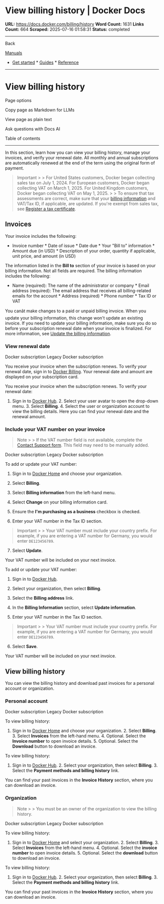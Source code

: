 # View billing history | Docker Docs

**URL:** https://docs.docker.com/billing/history
**Word Count:** 1631
**Links Count:** 664
**Scraped:** 2025-07-16 01:58:31
**Status:** completed

---

Back

[Manuals](https://docs.docker.com/manuals/)

  * [Get started](https://docs.docker.com/get-started/)   * [Guides](https://docs.docker.com/guides/)   * [Reference](https://docs.docker.com/reference/)

* * *

# View billing history

Page options

Copy page as Markdown for LLMs

View page as plain text

Ask questions with Docs AI

Table of contents

* * *

In this section, learn how you can view your billing history, manage your invoices, and verify your renewal date. All monthly and annual subscriptions are automatically renewed at the end of the term using the original form of payment.

> Important >  > For United States customers, Docker began collecting sales tax on July 1, 2024. For European customers, Docker began collecting VAT on March 1, 2025. For United Kingdom customers, Docker began collecting VAT on May 1, 2025. >  > To ensure that tax assessments are correct, make sure that your [billing information](https://docs.docker.com/billing/details/) and VAT/Tax ID, if applicable, are updated. If you're exempt from sales tax, see [Register a tax certificate](https://docs.docker.com/billing/tax-certificate/).

## Invoices

Your invoice includes the following:

  * Invoice number   * Date of issue   * Date due   * Your "Bill to" information   * Amount due \(in USD\)   * Description of your order, quantity if applicable, unit price, and amount \(in USD\)

The information listed in the **Bill to** section of your invoice is based on your billing information. Not all fields are required. The billing information includes the following:

  * Name \(required\): The name of the administrator or company   * Email address \(required\): The email address that receives all billing-related emails for the account   * Address \(required\)   * Phone number   * Tax ID or VAT

You canât make changes to a paid or unpaid billing invoice. When you update your billing information, this change won't update an existing invoice. If you need to update your billing information, make sure you do so before your subscription renewal date when your invoice is finalized. For more information, see [Update the billing information](https://docs.docker.com/billing/details/).

### View renewal date

Docker subscription  Legacy Docker subscription

You receive your invoice when the subscription renews. To verify your renewal date, sign in to [Docker Billing](https://app.docker.com/billing). Your renewal date and amount are displayed on your subscription card.

You receive your invoice when the subscription renews. To verify your renewal date:

  1. Sign in to [Docker Hub](https://hub.docker.com).   2. Select your user avatar to open the drop-down menu.   3. Select **Billing**.   4. Select the user or organization account to view the billing details. Here you can find your renewal date and the renewal amount.

### Include your VAT number on your invoice

> Note >  > If the VAT number field is not available, complete the [Contact Support form](https://hub.docker.com/support/contact/). This field may need to be manually added.

Docker subscription  Legacy Docker subscription

To add or update your VAT number:

  1. Sign in to [Docker Home](https://app.docker.com/) and choose your organization.

  2. Select **Billing**.

  3. Select **Billing information** from the left-hand menu.

  4. Select **Change** on your billing information card.

  5. Ensure the **I'm purchasing as a business** checkbox is checked.

  6. Enter your VAT number in the Tax ID section.

> Important >  > Your VAT number must include your country prefix. For example, if you are entering a VAT number for Germany, you would enter `DE123456789`.

  7. Select **Update**.

Your VAT number will be included on your next invoice.

To add or update your VAT number:

  1. Sign in to [Docker Hub](https://hub.docker.com).

  2. Select your organization, then select **Billing**.

  3. Select the **Billing address** link.

  4. In the **Billing Information** section, select **Update information**.

  5. Enter your VAT number in the Tax ID section.

> Important >  > Your VAT number must include your country prefix. For example, if you are entering a VAT number for Germany, you would enter `DE123456789`.

  6. Select **Save**.

Your VAT number will be included on your next invoice.

## View billing history

You can view the billing history and download past invoices for a personal account or organization.

### Personal account

Docker subscription  Legacy Docker subscription

To view billing history:

  1. Sign in to [Docker Home](https://app.docker.com/) and choose your organization.   2. Select **Billing**.   3. Select **Invoices** from the left-hand menu.   4. Optional. Select the **Invoice number** to open invoice details.   5. Optional. Select the **Download** button to download an invoice.

To view billing history:

  1. Sign in to [Docker Hub](https://hub.docker.com).   2. Select your organization, then select **Billing**.   3. Select the **Payment methods and billing history** link.

You can find your past invoices in the **Invoice History** section, where you can download an invoice.

### Organization

> Note >  > You must be an owner of the organization to view the billing history.

Docker subscription  Legacy Docker subscription

To view billing history:

  1. Sign in to [Docker Home](https://app.docker.com/) and select your organization.   2. Select **Billing**.   3. Select **Invoices** from the left-hand menu.   4. Optional. Select the **invoice number** to open invoice details.   5. Optional. Select the **download** button to download an invoice.

To view billing history:

  1. Sign in to [Docker Hub](https://hub.docker.com).   2. Select your organization, then select **Billing**.   3. Select the **Payment methods and billing history** link.

You can find your past invoices in the **Invoice History** section, where you can download an invoice.
